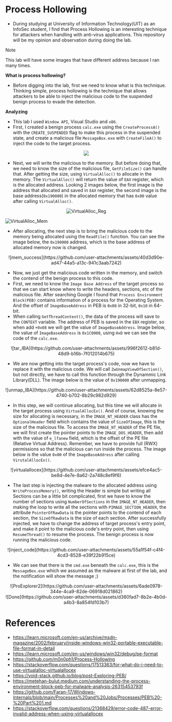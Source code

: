 # Process Hollowing
- During studying at University of Information Technology(UIT) as an InfoSec student, I find that Process Hollowing is an interesting technique for attackers when handling with anti-virus applications. This repository will be my opinion and observation during doing the lab.

> [!NOTE]
> This lab will have some images that have different address because I ran many times.

**What is process hollowing?**
- Before digging into the lab, first we need to know what is this technique. Thinking simple, process hollowing is the technique that allows attackers to be able to inject the malicious code to the suspended benign process to evade the detection.

**Analyzing**
- This lab I used `Window API`, Visual Studio and `x86`.
- First, I created a benign process `calc.exe` using the `CreateProcessA()` with the `CREATE_SUSPENDED` flag to make this process in the suspended state, and create a malicious file `MessageBox.exe` with `CreateFileA()` to inject the code to the target process.

<center> <img src="![ProExplorer1](https://github.com/user-attachments/assets/02dfaa76-2025-4ee7-826c-74382d12545e")"></center>


- Next, we will write the malicious to the memory. But before doing that, we need to know the size of the malicious file, `GetFileSize()` can handle that. After getting the size, using `VirtualAlloc()` to allocate in the memory. The `VirtualAlloc()` will return the value of `EAX` register, which is the allocated address. Looking 2 images below, the first image is the address that allocated and saved in `EAX` register, the second image is the base address(`0x190000`) in the allocated memory that has `0x00` value after calling `VirtualAlloc()`.

<div style="text-align: center;">
  
![VirtualAlloc_Reg](https://github.com/user-attachments/assets/2ca4960b-7165-4604-a2f1-12d96c94e186)

</div>

![VirtualAlloc_Mem](https://github.com/user-attachments/assets/24d0cf9f-b7a5-40b6-b053-edecfe5c55e3)


- After allocating, the next step is to bring the malicious code to the memory being allocated using the `ReadFile()` function. You can see the image below, the `0x190000` address, which is the base address of allocated memory now is changed.

<div style="text-align: center;">
![mem_success](https://github.com/user-attachments/assets/40d3d90e-ad47-44a5-a13c-941c3aab7242)
</div>

- Now, we just get the malicious code written in the memory, and switch the contend of the benign process to this code.
- First, we need to know the `Image Base Address` of the target process so that we can start know where to write the headers, sections, etc of the malicious file. After searching Google I found that `Process Environment Block(PEB)` contains information of a process for the Operating System. And the offset of `ImageBaseAddress` in PEB is `0x08` in 32-bit, `0x10` in 64-bit.
- When calling `GetThreadContext()`, the data of the process will save to the `CONTEXT` variable. The address of PEB is saved in the `EBX` register, so when add `+0x08` we will get the value of `ImageBaseAddress`. Image below, the value of `ImageBaseAddress` is `0x1C0000`, using `HxD` we can see the code of the `calc.exe`.

<div style="text-align: center;">
![tar_IBA](https://github.com/user-attachments/assets/996f2612-b81d-48d9-b16b-7f012014b675)
</div>

- We are now getting into the target process's code, now we have to replace it with the malicious code. We will call `ZwUnmapViewOfSection()`, but not directly, we have to call this function through the Dynammic Link Library(DLL). The image below is the value of `0x190000` after unmapping.

<div style="text-align: center;">
![unmap_IBA](https://github.com/user-attachments/assets/62d8525a-8e57-4740-b702-8b29c982d929)
</div>

- In this step, we will continue allocating, but this time we will allocate in the target process using `VirtualAllocEx()`. And of course, knowing the size for allocating is necessary, in the `IMAGE_NT_HEADER` class has the `OptionalHeader` field which contains the value of `SizeOfImage`, this is the size of the malicious file. To access the `IMAGE_NT_HEADER` of the PE file, we will first create the pointer points to the `IMAGE_DOS_HEADER`, then add with the value of `e_lfanew` field, which is the offset of the PE file (Relative Virtual Address). Remember, we have to provide full (RWX) permissions so that the malicious can run inside the process. The image below is the value `0x00` of the `ImageBaseAddress` after calling `VirutalAllocEx()`.

<div style="text-align: center;">
![virtualallocex](https://github.com/user-attachments/assets/efce4ac5-be8d-4e7e-8a62-2a748c8ef9f6)
</div>

- The last step is injecting the malware to the allocated address using `WriteProcessMemory()`, writing the Header is simple but writing all Sections can be a little bit complicated, first we have to know the number of sections using `NumberOfSections` in the `IMAGE_NT_HEADER`, then making the loop to write all the sections with `PIMAGE_SECTION_HEADER`, the attribute `PointerOfRawData` is the pointer points to the contend of each section, the `SizeOfRawData` is the size of each section. After successfully injected, we have to change the address of target process's entry point, and make it point to the malicious code's entry point, then using `ResumeThread()` to resume the process. The benign process is now running the malicious code.

<div style="text-align: center;">
![inject_code](https://github.com/user-attachments/assets/55a1f54f-c4f4-4cd3-8528-e39f22b915ce)
</div>

- We can see that there is the `cmd.exe` beneath the `calc.exe`, this is the `MessageBox.exe` which we assumed as the malware at first of the lab, and the notification will show the message ;)

<div style="text-align: center;">
![ProExplorer2](https://github.com/user-attachments/assets/6ade0978-344e-4ca9-82de-06918d021862)
</div>

<div style="text-align: center;">
![Done](https://github.com/user-attachments/assets/d360fad7-8b2e-4b0d-a4b3-8a854fd103b7)
</div>

# References
+ https://learn.microsoft.com/en-us/archive/msdn-magazine/2002/february/inside-windows-win32-portable-executable-file-format-in-detail
+ https://learn.microsoft.com/en-us/windows/win32/debug/pe-format
+ https://github.com/m0n0ph1/Process-Hollowing
+ https://stackoverflow.com/questions/17513363/for-what-do-i-need-to-use-virtualalloc-virtualallocex
+ https://void-stack.github.io/blog/post-Exploring-PEB/
+ https://metehan-bulut.medium.com/understanding-the-process-environment-block-peb-for-malware-analysis-26315453793f
+ https://github.com/Faran-17/Windows-Internals/blob/main/Processes%20and%20Jobs/Processes/PEB%20-%20Part%201.md
+ https://stackoverflow.com/questions/21368429/error-code-487-error-invalid-address-when-using-virtualallocex
